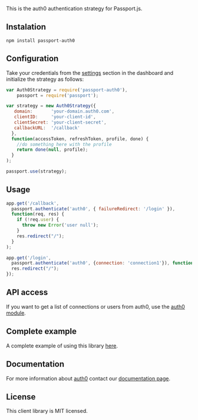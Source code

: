 This is the auth0 authentication strategy for Passport.js.

## Instalation

	npm install passport-auth0

## Configuration

Take your credentials from the [settings](https://app.auth0.com/#/settings) section in the dashboard and initialize the strategy as follows:

~~~js
var Auth0Strategy = require('passport-auth0'),
    passport = require('passport');

var strategy = new Auth0Strategy({
   domain:       'your-domain.auth0.com',
   clientID:     'your-client-id',
   clientSecret: 'your-client-secret',
   callbackURL:  '/callback'
  },
  function(accessToken, refreshToken, profile, done) {
    //do something here with the profile
    return done(null, profile);
  }
);

passport.use(strategy);
~~~

## Usage

~~~js
app.get('/callback', 
  passport.authenticate('auth0', { failureRedirect: '/login' }), 
  function(req, res) {
    if (!req.user) {
      throw new Error('user null');
    }
    res.redirect("/");
  }
);

app.get('/login', 
  passport.authenticate('auth0', {connection: 'connection1'}), function (req, res) {
  res.redirect("/");
});
~~~


## API access 

If you want to get a list of connections or users from auth0, use the [auth0 module](https://github.com/auth0/node-auth0).


## Complete example

A complete example of using this library [here](http://github.com/auth0/passport-auth0).


## Documentation

For more information about [auth0](http://auth0..com) contact our [documentation page](http://docs.auth0.com/).

## License

This client library is MIT licensed.
